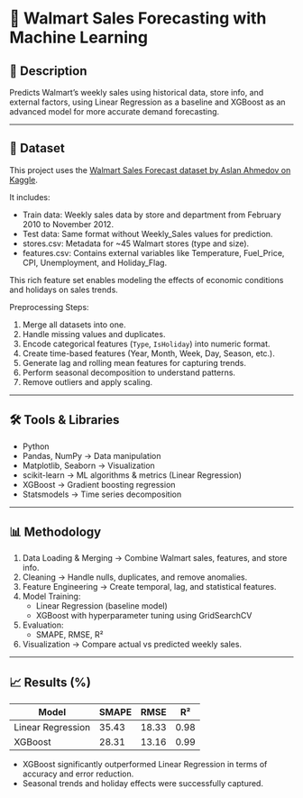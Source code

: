# 🛒 Walmart Sales Forecasting with Machine Learning

## 📌 Description
Predicts Walmart’s weekly sales using historical data, store info, and external factors, using Linear Regression as a baseline and XGBoost as an advanced model for more accurate demand forecasting.

---

## 📂 Dataset
This project uses the [Walmart Sales Forecast dataset by Aslan Ahmedov on Kaggle](https://www.kaggle.com/datasets/aslanahmedov/walmart-sales-forecast).  

It includes:
- Train data: Weekly sales data by store and department from February 2010 to November 2012.
- Test data: Same format without Weekly_Sales values for prediction.
- stores.csv: Metadata for ~45 Walmart stores (type and size).
- features.csv: Contains external variables like Temperature, Fuel_Price, CPI, Unemployment, and Holiday_Flag.

This rich feature set enables modeling the effects of economic conditions and holidays on sales trends.

Preprocessing Steps:
1. Merge all datasets into one.
2. Handle missing values and duplicates.
3. Encode categorical features (`Type`, `IsHoliday`) into numeric format.
4. Create time-based features (Year, Month, Week, Day, Season, etc.).
5. Generate lag and rolling mean features for capturing trends.
6. Perform seasonal decomposition to understand patterns.
7. Remove outliers and apply scaling.

---

## 🛠️ Tools & Libraries
- Python
- Pandas, NumPy → Data manipulation
- Matplotlib, Seaborn → Visualization
- scikit-learn → ML algorithms & metrics (Linear Regression)
- XGBoost → Gradient boosting regression
- Statsmodels → Time series decomposition

---

## 📊 Methodology
1. Data Loading & Merging → Combine Walmart sales, features, and store info.
2. Cleaning → Handle nulls, duplicates, and remove anomalies.
3. Feature Engineering → Create temporal, lag, and statistical features.
4. Model Training:
   - Linear Regression (baseline model)
   - XGBoost with hyperparameter tuning using GridSearchCV
5. Evaluation:
   - SMAPE, RMSE, R²
6. Visualization → Compare actual vs predicted weekly sales.

---

## 📈 Results (%)
| Model              | SMAPE | RMSE   | R²    |
|--------------------|-----------|--------|-------|
| Linear Regression  | 35.43     | 18.33  | 0.98  |
| XGBoost            | 28.31     | 13.16  | 0.99  |

- XGBoost significantly outperformed Linear Regression in terms of accuracy and error reduction.
- Seasonal trends and holiday effects were successfully captured.
